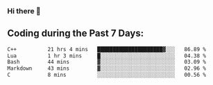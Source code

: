 ### Hi there 🌱

## Coding during the Past 7 Days:
<!--START_SECTION:waka-->

```txt
C++          21 hrs 4 mins   █████████████████████▓░░░   86.89 %
Lua          1 hr 3 mins     █░░░░░░░░░░░░░░░░░░░░░░░░   04.38 %
Bash         44 mins         ▓░░░░░░░░░░░░░░░░░░░░░░░░   03.09 %
Markdown     43 mins         ▓░░░░░░░░░░░░░░░░░░░░░░░░   02.96 %
C            8 mins          ░░░░░░░░░░░░░░░░░░░░░░░░░   00.56 %
```

<!--END_SECTION:waka-->
<!--
**Dieg0raf/Dieg0raf** is a ✨ _special_ ✨ repository because its `README.md` (this file) appears on your GitHub profile.

Here are some ideas to get you started:

- 🔭 I’m currently working on ...
- 🌱 I’m currently learning ...
- 👯 I’m looking to collaborate on ...
- 🤔 I’m looking for help with ...
- 💬 Ask me about ...
- 📫 How to reach me: ...
- 😄 Pronouns: ...
- ⚡ Fun fact: ...
-->
